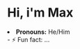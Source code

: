 <html>
<head>
</head>
<body>
<h1>Hi, i'm Max</h1>
<li><b>Pronouns:</b> He/Him</li>
- ⚡ Fun fact: ...
<!---
MaxG0345/MaxG0345 is a ✨ special ✨ repository because its `README.md` (this file) appears on your GitHub profile.
You can click the Preview link to take a look at your changes.
--->
</body>
</html>
